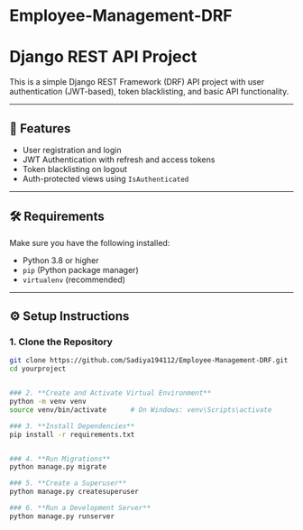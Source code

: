 # Employee-Management-DRF
# Django REST API Project

This is a simple Django REST Framework (DRF) API project with user authentication (JWT-based), token blacklisting, and basic API functionality.

---

## 🚀 Features

- User registration and login
- JWT Authentication with refresh and access tokens
- Token blacklisting on logout
- Auth-protected views using `IsAuthenticated`

---

## 🛠 Requirements

Make sure you have the following installed:

- Python 3.8 or higher
- `pip` (Python package manager)
- `virtualenv` (recommended)

---

## ⚙️ Setup Instructions

### 1. Clone the Repository

```bash
git clone https://github.com/Sadiya194112/Employee-Management-DRF.git
cd yourproject


### 2. **Create and Activate Virtual Environment**
python -m venv venv
source venv/bin/activate      # On Windows: venv\Scripts\activate

### 3. **Install Dependencies**
pip install -r requirements.txt


### 4. **Run Migrations**
python manage.py migrate

### 5. **Create a Superuser**
python manage.py createsuperuser

### 6. **Run a Development Server**
python manage.py runserver










